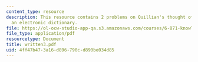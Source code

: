 ```yaml
---
content_type: resource
description: This resource contains 2 problems on Quillian's thought of system as
  an electronic dictionary.
file: https://ol-ocw-studio-app-qa.s3.amazonaws.com/courses/6-871-knowledge-based-applications-systems-spring-2005/4ff47b473a16d896790cd890be034d85_written3.pdf
file_type: application/pdf
resourcetype: Document
title: written3.pdf
uid: 4ff47b47-3a16-d896-790c-d890be034d85
---
```

